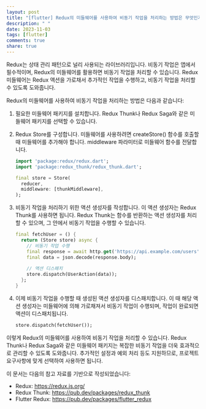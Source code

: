 ```yaml
---
layout: post
title: "[flutter] Redux의 미들웨어를 사용하여 비동기 작업을 처리하는 방법은 무엇인가요?"
description: " "
date: 2023-11-03
tags: [flutter]
comments: true
share: true
---
```


Redux는 상태 관리 패턴으로 널리 사용되는 라이브러리입니다. 비동기 작업은 앱에서 필수적이며, Redux의 미들웨어를 활용하면 비동기 작업을 처리할 수 있습니다. Redux 미들웨어는 Redux 액션을 가로채서 추가적인 작업을 수행하고, 비동기 작업을 처리할 수 있도록 도와줍니다.

Redux의 미들웨어를 사용하여 비동기 작업을 처리하는 방법은 다음과 같습니다:

1. 필요한 미들웨어 패키지를 설치합니다. Redux Thunk나 Redux Saga와 같은 미들웨어 패키지를 선택할 수 있습니다.

2. Redux Store를 구성합니다. 미들웨어를 사용하려면 createStore() 함수를 호출할 때 미들웨어를 추가해야 합니다. middleware 파라미터로 미들웨어 함수를 전달합니다.

   ```dart
   import 'package:redux/redux.dart';
   import 'package:redux_thunk/redux_thunk.dart';

   final store = Store(
     reducer,
     middleware: [thunkMiddleware],
   );
   ```

3. 비동기 작업을 처리하기 위한 액션 생성자를 작성합니다. 이 액션 생성자는 Redux Thunk를 사용하면 됩니다. Redux Thunk는 함수를 반환하는 액션 생성자를 처리할 수 있으며, 그 안에서 비동기 작업을 수행할 수 있습니다.

   ```dart
   final fetchUser = () {
     return (Store store) async {
       // 비동기 작업 수행
       final response = await http.get('https://api.example.com/users');
       final data = json.decode(response.body);
       
       // 액션 디스패치
       store.dispatch(UserAction(data));
     };
   }
   ```

4. 이제 비동기 작업을 수행할 때 생성된 액션 생성자를 디스패치합니다. 이 때 해당 액션 생성자는 미들웨어에 의해 가로채져서 비동기 작업이 수행되며, 작업이 완료되면 액션이 디스패치됩니다.

   ```dart
   store.dispatch(fetchUser());
   ```

이렇게 Redux의 미들웨어를 사용하여 비동기 작업을 처리할 수 있습니다. Redux Thunk나 Redux Saga와 같은 미들웨어 패키지는 복잡한 비동기 작업을 더욱 효과적으로 관리할 수 있도록 도와줍니다. 추가적인 설정과 예외 처리 등도 지원하므로, 프로젝트 요구사항에 맞게 선택하여 사용하면 됩니다.

이 문서는 다음의 참고 자료를 기반으로 작성되었습니다:
- Redux: https://redux.js.org/
- Redux Thunk: https://pub.dev/packages/redux_thunk
- Flutter Redux: https://pub.dev/packages/flutter_redux